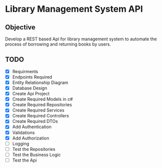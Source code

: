 # Library Management System API 

## Objective
Develop a REST based Api for library management system to automate the process of borrowing and returning books by users.

## TODO
- [x]  Requirments
- [x]  Endpoints Required
- [x]  Entity Relationship Diagram
- [x]  Database Design
- [x]  Create Api Project
- [x]  Create Required Models in c# 
- [x]  Create Required Repositories 
- [x]  Create Required Services
- [x]  Create Required Controllers
- [x]  Create Required DTOs
- [x]  Add Authentication
- [x]  Validations
- [x]  Add Authorization
- [ ]  Logging
- [ ]  Test the Repositories 
- [ ]  Test the Business Logic 
- [ ]  Test the Api 
